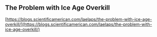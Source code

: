 ## The Problem with Ice Age Overkill
  
  [https://blogs.scientificamerican.com/laelaps/the-problem-with-ice-age-overkill/](https://blogs.scientificamerican.com/laelaps/the-problem-with-ice-age-overkill/)